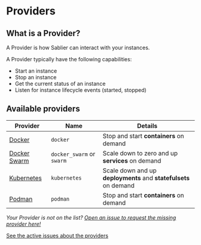 # Providers

## What is a Provider?

A Provider is how Sablier can interact with your instances.

A Provider typically have the following capabilities:
- Start an instance
- Stop an instance
- Get the current status of an instance
- Listen for instance lifecycle events (started, stopped)

## Available providers

| Provider                     | Name                      | Details                                                          |
|------------------------------|---------------------------|------------------------------------------------------------------|
| [Docker](docker)             | `docker`                  | Stop and start **containers** on demand                          |
| [Docker Swarm](docker_swarm) | `docker_swarm` or `swarm` | Scale down to zero and up **services** on demand                 |
| [Kubernetes](kubernetes)     | `kubernetes`              | Scale down and up **deployments** and **statefulsets** on demand |
| [Podman](podman)             | `podman`                  | Stop and start **containers** on demand                          |

*Your Provider is not on the list? [Open an issue to request the missing provider here!](https://github.com/sablierapp/sablier/issues/new?assignees=&labels=enhancement%2C+provider&projects=&template=instance-provider-request.md&title=Add+%60%5BPROVIDER%5D%60+provider)*

[See the active issues about the providers](https://github.com/sablierapp/sablier/issues?q=is%3Aopen+is%3Aissue+label%3Aprovider)